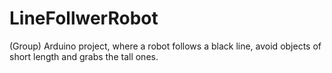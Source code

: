 # LineFollwerRobot
(Group) Arduino project, where a robot follows a black line, avoid objects of short length and grabs the tall ones. 
